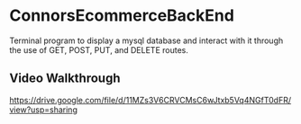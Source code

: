 # ConnorsEcommerceBackEnd
Terminal program to display a mysql database and interact with it through the use of GET, POST, PUT, and DELETE routes.

## Video Walkthrough
https://drive.google.com/file/d/11MZs3V6CRVCMsC6wJtxb5Vq4NGfT0dFR/view?usp=sharing
